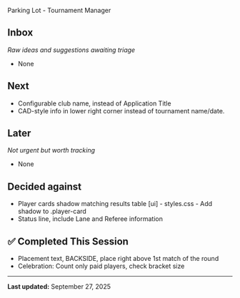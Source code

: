  Parking Lot - Tournament Manager

## Inbox
*Raw ideas and suggestions awaiting triage*
- None

## Next
- Configurable club name, instead of Application Title
- CAD-style info in lower right corner instead of tournament name/date.

## Later
*Not urgent but worth tracking*
- None

## Decided against
- Player cards shadow matching results table [ui] - styles.css - Add shadow to .player-card
- Status line, include Lane and Referee information

## ✅ Completed This Session
- Placement text, BACKSIDE, place right above 1st match of the round
- Celebration: Count only paid players, check bracket size
---
**Last updated:** September 27, 2025
